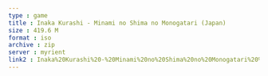 ```yaml
---
type : game
title : Inaka Kurashi - Minami no Shima no Monogatari (Japan)
size : 419.6 M
format : iso
archive : zip
server : myrient
link2 : Inaka%20Kurashi%20-%20Minami%20no%20Shima%20no%20Monogatari%20%28Japan%29
---
```

